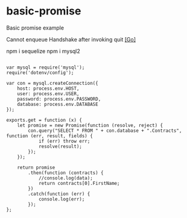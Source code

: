 # basic-promise
Basic promise example

Cannot enqueue Handshake after invoking quit  [[Go]](https://stackoverflow.com/q/14087924/139698)  

npm i sequelize
npm i mysql2
```

var mysql = require('mysql');
require('dotenv/config');

var con = mysql.createConnection({
    host: process.env.HOST,
    user: process.env.USER,
    password: process.env.PASSWORD,
    database: process.env.DATABASE
});

exports.get = function (x) {
    let promise = new Promise(function (resolve, reject) {
        con.query("SELECT * FROM " + con.database + ".Contracts", function (err, result, fields) {
            if (err) throw err;
            resolve(result);
        });
    });

    return promise
        .then(function (contracts) {
            //console.log(data);
            return contracts[0].FirstName;
        })
        .catch(function (err) {
            console.log(err);
        });
};


```